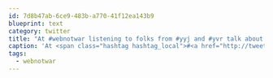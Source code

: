 ```yaml
---
id: 7d8b47ab-6ce9-483b-a770-41f12ea143b9
blueprint: text
category: twitter
title: "At #webnotwar listening to folks from #yyj and #yvr talk about open data in gov't. Would love to see @cityofkelowna get on-board +@K_craig"
caption: 'At <span class="hashtag hashtag_local">#<a href="http://tweettemp.darylchymko.ca/?tag=webnotwar">webnotwar</a> listening to folks from <span class="hashtag hashtag_local">#<a href="http://tweettemp.darylchymko.ca/?tag=yyj">yyj</a> and <span class="hashtag hashtag_local">#<a href="http://tweettemp.darylchymko.ca/?tag=yvr">yvr</a> talk about open data in gov''t. Would love to see <span class="username username_linked">@<a href="https://twitter.com/cityofkelowna" title="City of Kelowna">cityofkelowna</a></span> get on-board +@K_craig'
tags:
  - webnotwar
---
```

